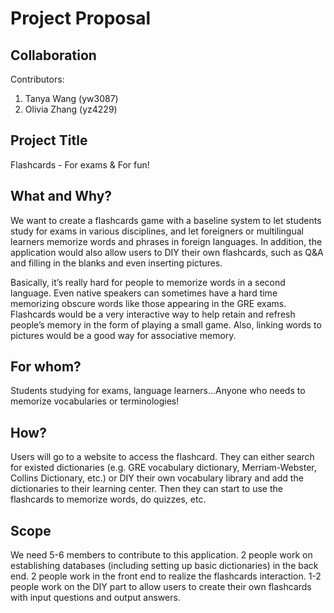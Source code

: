 # Project Proposal

## Collaboration
Contributors:
1. Tanya Wang (yw3087)
2. Olivia Zhang (yz4229)

## Project Title
Flashcards - For exams & For fun!

## What and Why?

We want to create a flashcards game with a baseline system to let students study for exams in various disciplines, and let foreigners or multilingual learners memorize words and phrases in foreign languages. In addition, the application would also allow users to DIY their own flashcards, such as Q&A and filling in the blanks and even inserting pictures.

Basically, it’s really hard for people to memorize words in a second language. Even native speakers can sometimes have a hard time memorizing obscure words like those appearing in the GRE exams. Flashcards would be a very interactive way to help retain and refresh people’s memory in the form of playing a small game. Also, linking words to pictures would be a good way for associative memory.

## For whom?
Students studying for exams, language learners…Anyone who needs to memorize vocabularies or terminologies!

## How?
Users will go to a website to access the flashcard. They can either search for existed dictionaries (e.g. GRE vocabulary dictionary, Merriam-Webster, Collins Dictionary, etc.) or DIY their own vocabulary library and add the dictionaries to their learning center. Then they can start to use the flashcards to memorize words, do quizzes, etc.

## Scope
We need 5-6 members to contribute to this application.
2 people work on establishing databases (including setting up basic dictionaries) in the back end.
2 people work in the front end to realize the flashcards interaction.
1-2 people work on the DIY part to allow users to create their own flashcards with input questions and output answers.
